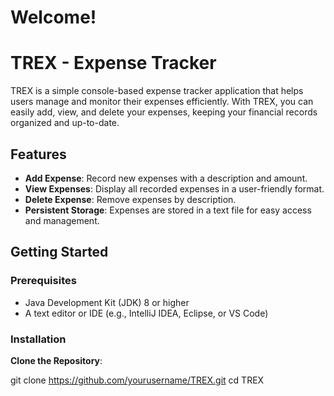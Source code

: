 # Welcome!
# TREX - Expense Tracker

TREX is a simple console-based expense tracker application that helps users manage and monitor their expenses efficiently. With TREX, you can easily add, view, and delete your expenses, keeping your financial records organized and up-to-date.

## Features

- **Add Expense**: Record new expenses with a description and amount.
- **View Expenses**: Display all recorded expenses in a user-friendly format.
- **Delete Expense**: Remove expenses by description.
- **Persistent Storage**: Expenses are stored in a text file for easy access and management.

## Getting Started

### Prerequisites

- Java Development Kit (JDK) 8 or higher
- A text editor or IDE (e.g., IntelliJ IDEA, Eclipse, or VS Code)

### Installation

**Clone the Repository**:
   
   git clone https://github.com/yourusername/TREX.git
   cd TREX
